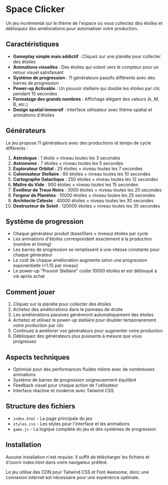 # Space Clicker

Un jeu incrémental sur le thème de l'espace où vous collectez des étoiles et débloquez des améliorations pour automatiser votre production.

## Caractéristiques

- **Gameplay simple mais addictif** : Cliquez sur une planète pour collecter des étoiles
- **Animations visuelles** : Des étoiles qui volent vers le compteur pour un retour visuel satisfaisant
- **Système de progression** : 11 générateurs passifs différents avec des barres de progression
- **Power-up Activable** : Un pouvoir stellaire qui double les étoiles par clic pendant 15 secondes
- **Formatage des grands nombres** : Affichage élégant des valeurs (k, M, B, etc.)
- **Design spatial immersif** : Interface utilisateur avec thème spatial et animations d'étoiles

## Générateurs

Le jeu propose 11 générateurs avec des productions et temps de cycle différents :

1. **Astrologue** : 1 étoile × niveau toutes les 3 secondes
2. **Astronome** : 7 étoiles × niveau toutes les 5 secondes
3. **Explorateur Orbital** : 25 étoiles × niveau toutes les 7 secondes
4. **Colonisateur Stellaire** : 80 étoiles × niveau toutes les 10 secondes
5. **Cartographe Galactique** : 250 étoiles × niveau toutes les 12 secondes
6. **Maître du Vide** : 900 étoiles × niveau toutes les 15 secondes
7. **Éveilleur de Trous Noirs** : 3000 étoiles × niveau toutes les 20 secondes
8. **Forgeur de Planètes** : 10000 étoiles × niveau toutes les 25 secondes
9. **Architecte Céleste** : 40000 étoiles × niveau toutes les 30 secondes
10. **Destructeur de Soleil** : 120000 étoiles × niveau toutes les 35 secondes

## Système de progression

- Chaque générateur produit (baseStars × niveau) étoiles par cycle
- Les animations d'étoiles correspondent exactement à la production (nombre et timing)
- Les barres de progression se remplissent à une vitesse constante pour chaque générateur
- Le coût de chaque amélioration augmente selon une progression exponentielle (×1.15 par niveau)
- Le power-up "Pouvoir Stellaire" coûte 10000 étoiles et est débloqué à vie après achat

## Comment jouer

1. Cliquez sur la planète pour collecter des étoiles
2. Achetez des améliorations dans le panneau de droite
3. Les améliorations passives généreront automatiquement des étoiles
4. Achetez et utilisez le power-up stellaire pour doubler temporairement votre production par clic
5. Continuez à améliorer vos générateurs pour augmenter votre production
6. Débloquez des générateurs plus puissants à mesure que vous progressez

## Aspects techniques

- Optimisé pour des performances fluides même avec de nombreuses animations
- Système de barres de progression soigneusement équilibré
- Feedback visuel pour chaque action de l'utilisateur
- Interface réactive et moderne avec Tailwind CSS

## Structure des fichiers

- `index.html` - La page principale du jeu
- `styles.css` - Les styles pour l'interface et les animations
- `game.js` - La logique complète du jeu et des systèmes de progression

## Installation

Aucune installation n'est requise. Il suffit de télécharger les fichiers et d'ouvrir index.html dans votre navigateur préféré.

Le jeu utilise des CDN pour Tailwind CSS et Font Awesome, donc une connexion internet est nécessaire pour une expérience optimale.